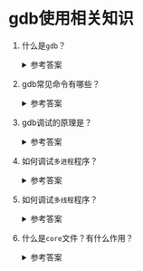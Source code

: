 gdb使用相关知识
===

1. 什么是`gdb`？
   <details>
      <summary>参考答案</summary>

	  `gdb`全称为`GNU Debugger`，是可以运行于多种类Unix平台的程序调试软件。类似的软件还有`lldb`，`lldb`常用于`macos`。

	  参考资料：
	  - [GNU Debugger](https://en.wikipedia.org/wiki/GNU_Debugger)
    </details>

2. gdb常见命令有哪些？
   
	<details>
      <summary>参考答案</summary>

	  gdb的常见命令有：
	  1. help: 获取gdb命令帮助
	  2. help `<command>`: 获取特定gdb命令的帮助
	  3. run: 运行到下个断点或程序结束
	  4. step: 单步（逐语句）调试，会进入到函数内部执行
	  5. next: 单步（逐语句）调试，但不会进入到函数内部执行
	  6. finish: 结束当前函数或循环
	  7. continue: 执行到下个断点或程序结束
	  8. up `<N>`: 往栈顶移动`N`帧，`N`默认为1
	  9. down `<N>`: 往栈顶移动`N`帧，`N`默认为1
	  10. list: 打印当前点附近的代码
	  11. print `<name>`: 打印名为`name`的变量值
	  12. print *`<name>`: 打印`name`指针指向的值
	  13. print/x `<name>`: 以16进制打印`name`的值
	  14. print `<name>`@`<n>`: 打印以`name`为起始地址的`n`个值
	  15. break `<name>`: 在函数`name`处设置断点
	  16. break `<num>`: 在行`num`处设置断点
	  17. disable 1: 去使能断点1
	  18. enable 1: 使能断点1
	  19. delete 1: 删除断点1
	  20. delete: 删除所有断点
	  21. condition 1 `<expr>`: 断点1的停止条件为表达式`expr`为true
	  22. condition 1: 删除断点1的所有条件
	  23. info break: 显示所有的断点信息
	  24. backtrace: 查看栈信息
	  25. display `<name>`: 始终显示变量`name`的值
	  26. undisplay `<name>`: 取消跟踪`name`的值
	  27. watch `<expr>`: 监视`expr`的值，一旦有变化就暂停程序

	  参考资料：
	  - [Useful commands in gdb](https://ccrma.stanford.edu/~jos/stkintro/Useful_commands_gdb.html)
  
    </details>

3. gdb调试的原理是？

	<details>
      <summary>参考答案</summary>

	  `gdb`使用系统调用`ptrace`(process trace)去观察和控制其它进程的执行、检查和修改其它进程的内存和寄存器。

	  参考资料：
	  - [GNU Debugger](https://en.wikipedia.org/wiki/GNU_Debugger)
	  - [gdb 的基本工作原理](http://www.kgdb.info/wp-content/uploads/2011/04/GdbPrincipleChinese.pdf)
  
    </details>

4. 如何调试`多进程`程序？

	<details>
      <summary>参考答案</summary>

    </details>

5. 如何调试`多线程`程序？

	<details>
      <summary>参考答案</summary>

    </details>

6. 什么是`core`文件？有什么作用？

	<details>
      <summary>参考答案</summary>

    </details>